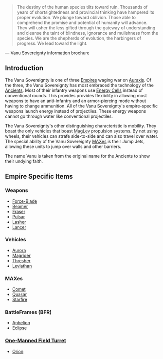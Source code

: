 > The destiny of the human species tilts toward ruin. Thousands of years
of shortsightedness and provincial thinking have hampered its proper
evolution. We plunge toward oblivion. Those able to comprehend the
promise and potential of humanity will advance. They will usher the less
gifted through the gateway of understanding and cleanse the taint of
blindness, ignorance and mulishness from the species. We are the
shepherds of evolution, the harbingers of progress. We lead toward the
light.

— Vanu Sovereignty information brochure

## Introduction

The Vanu Sovereignty is one of three
[Empires](Empire.md) waging war on
[Auraxis](../locations/Auraxis.md). Of the three, the Vanu
Sovereignty has most embraced the
technology of the [Ancients](Ancients.md). Most of their
infantry weapons use [Energy Cells](../ammunition/Energy_Cell.md) instead of
conventional rounds. This provides provides flexibility in allowing most
weapons to have an anti-infantry and an armor-piercing mode without
having to change ammunition. All of the Vanu
Sovereignty's empire-specific weapons
launch energy instead of projectiles. These energy weapons cannot go
through water like conventional projectiles.

The Vanu Sovereignty's other
distinguishing characteristic is mobility. They boast the only vehicles
that boast [MagLev](http://en.wikipedia.org/wiki/Magnetic_levitation)
propulsion systems. By not using wheels, their vehicles can strafe
side-to-side and can also travel over water. The special ability of the
Vanu Sovereignty
[MAXes](../armor/Mechanized_Assault_Exo-Suit.md) is their Jump Jets,
allowing these units to jump over walls and other barriers.

The name Vanu is taken from the original name for the Ancients to show
their undying faith.

## Empire Specific Items

### Weapons

  - [Force-Blade](../weapons/Force-Blade.md)
  - [Beamer](../weapons/Beamer.md)
  - [Eraser](../weapons/Eraser.md)
  - [Pulsar](../weapons/Pulsar.md)
  - [Lasher](../weapons/Lasher.md)
  - [Lancer](../weapons/Lancer.md)

### Vehicles

  - [Aurora](../vehicles/Aurora.md)
  - [Magrider](../vehicles/Magrider.md)
  - [Thresher](../vehicles/Thresher.md)
  - [Leviathan](../vehicles/Leviathan.md)

### MAXes

  - [Comet](../armor/Comet.md)
  - [Quasar](../armor/Quasar.md)
  - [Starfire](../armor/Starfire.md)

### BattleFrames (BFR)

  - [Aphelion](../vehicles/Aphelion.md)
  - [Eclipse](../vehicles/Eclipse.md)

### [One-Manned Field Turret](../weapons/One-Manned_Field_Turret.md)

  - [Orion](../weapons/Orion.md)

